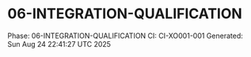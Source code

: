 # 06-INTEGRATION-QUALIFICATION
Phase: 06-INTEGRATION-QUALIFICATION
CI: CI-XO001-001
Generated: Sun Aug 24 22:41:27 UTC 2025
